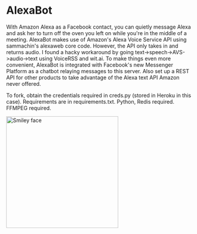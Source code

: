 # AlexaBot

With Amazon Alexa as a Facebook contact, you can quietly message Alexa and ask her to turn off the oven you left on while you're in the middle of a meeting. AlexaBot makes use of Amazon's Alexa Voice Service API using sammachin's alexaweb core code. However, the API only takes in and returns audio. I found a hacky workaround by going text->speech->AVS->audio->text using VoiceRSS and wit.ai. To make things even more convenient, AlexaBot is integrated with Facebook's new Messenger Platform as a chatbot relaying messages to this server. Also set up a REST API for other products to take advantage of the Alexa text API Amazon never offered.

To fork, obtain the credentials required in creds.py (stored in Heroku in this case). Requirements are in requirements.txt. Python, Redis required. FFMPEG required.


<img src="https://i.imgur.com/LUFY5wm.png" alt="Smiley face" width=300>
